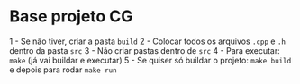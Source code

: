 # Base projeto CG

1 - Se não tiver, criar a pasta `build`
2 - Colocar todos os arquivos `.cpp` e `.h` dentro da pasta `src`
3 - Não criar pastas dentro de `src` 
4 - Para executar: `make` (já vai buildar e executar)
5 - Se quiser só buildar o projeto: `make build` e depois para rodar `make run` 

